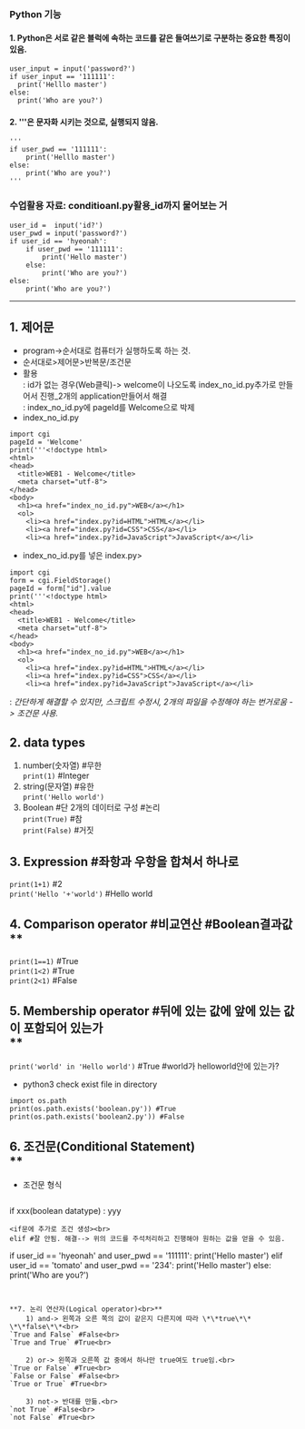 ### Python 기능
#### 1. Python은 서로 같은 블럭에 속하는 코드를 같은 들여쓰기로 구분하는 중요한 특징이 있음. <br>
  ```
user_input = input('password?')
if user_input == '111111':
    print('Helllo master')
else:
    print('Who are you?')
  ```
  
#### 2. '''은 문자화 시키는 것으로, 실행되지 않음. <br>
```
'''
if user_pwd == '111111':
    print('Helllo master')
else:
    print('Who are you?')
'''
```

### 수업활용 자료: conditioanl.py활용_id까지 물어보는 거 <br>
```
user_id =  input('id?')
user_pwd = input('password?')
if user_id == 'hyeonah':
    if user_pwd == '111111':
        print('Hello master')
    else:
        print('Who are you?')
else:
    print('Who are you?')
```
- - -

## 1. 제어문 <br>
+ program->순서대로 컴퓨터가 실행하도록 하는 것.<br>
+ 순서대로>제어문>반복문/조건문<br>
+ 활용 <br>
: id가 없는 경우(Web클릭)-> welcome이 나오도록 index_no_id.py추가로 만들어서 진행_2개의 application만들어서 해결<br>
: index_no_id.py에 pageId를 Welcome으로 박제<br>
+ index_no_id.py <br>
```
import cgi  
pageId = 'Welcome'  
print('''<!doctype html>  
<html>  
<head>  
  <title>WEB1 - Welcome</title>  
  <meta charset="utf-8">  
</head>  
<body>  
  <h1><a href="index_no_id.py">WEB</a></h1>  
  <ol>  
    <li><a href="index.py?id=HTML">HTML</a></li>  
    <li><a href="index.py?id=CSS">CSS</a></li>  
    <li><a href="index.py?id=JavaScript">JavaScript</a></li>  
```
+ index_no_id.py를 넣은 index.py> <br>
```
import cgi  
form = cgi.FieldStorage()  
pageId = form["id"].value  
print('''<!doctype html>  
<html>  
<head>  
  <title>WEB1 - Welcome</title>  
  <meta charset="utf-8">  
</head>  
<body>  
  <h1><a href="index_no_id.py">WEB</a></h1>  
  <ol>  
    <li><a href="index.py?id=HTML">HTML</a></li>  
    <li><a href="index.py?id=CSS">CSS</a></li>  
    <li><a href="index.py?id=JavaScript">JavaScript</a></li>  
```
: _간단하게 해결할 수 있지만, 스크립트 수정시, 2개의 파일을 수정해야 하는 번거로움 -> 조건문 사용._<br>


## 2. data types<br>
  1) number(숫자열) #무한 <br>
`print(1)` #Integer <br>
  2) string(문자열) #유한 <br>
`print('Hello world')`<br>
  3) Boolean #단 2개의 데이터로 구성 #논리 <br>
`print(True)` #참 <br>
`print(False)` #거짓 <br>

## 3. Expression #좌항과 우항을 합쳐서 하나로 <br>
`print(1+1)` #2 <br>
`print('Hello '+'world')` #Hello world <br>

## 4. Comparison operator #비교연산 #Boolean결과값 <br>**
`print(1==1)` #True <br>
`print(1<2)` #True <br>
`print(2<1)` #False <br>

## 5. Membership operator #뒤에 있는 값에 앞에 있는 값이 포함되어 있는가 <br>**
`print('world' in 'Hello world')`  #True #world가 helloworld안에 있는가? <br>

+ python3 check exist file in directory <br>
```
import os.path
print(os.path.exists('boolean.py')) #True
print(os.path.exists('boolean2.py')) #False
```

## 6. 조건문(Conditional Statement) <br>**
+ 조건문 형식 <br>
  ```
if xxx(boolean datatype) :
    yyy
```
<if문에 추가로 조건 생성><br>
elif #잘 안됨. 해결--> 위의 코드를 주석처리하고 진행해야 원하는 값을 얻을 수 있음.
```
if user_id == 'hyeonah' and user_pwd == '111111':
        print('Hello master')
    elif user_id == 'tomato' and user_pwd == '234':
        print('Hello master')
else:
    print('Who are you?')
```


**7. 논리 연산자(Logical operator)<br>**
    1) and-> 왼쪽과 오른 쪽의 값이 같은지 다른지에 따라 \*\*true\*\* \*\*false\*\*<br>
`True and False` #False<br>
`True and True` #True<br>
  
    2) or-> 왼쪽과 오른쪽 값 중에서 하나만 true여도 true임.<br>
`True or False` #True<br>
`False or False` #False<br>
`True or True` #True<br>
  
    3) not-> 반대를 만듦.<br>
`not True` #False<br>
`not False` #True<br>
  

